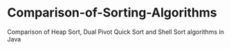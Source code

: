# Comparison-of-Sorting-Algorithms
Comparison of Heap Sort, Dual Pivot Quick Sort and Shell Sort algorithms in Java
